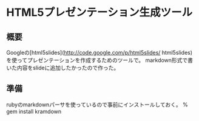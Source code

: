 # HTML5プレゼンテーション生成ツール

## 概要

Googleの[html5slides](http://code.google.com/p/html5slides/ html5slides)を使ってプレゼンテーションを作成するためのツールで。
markdown形式で書いた内容をslideに追加したかったので作った。

## 準備

rubyのmarkdownパーサを使っているので事前にインストールしておく。
    % gem install kramdown




